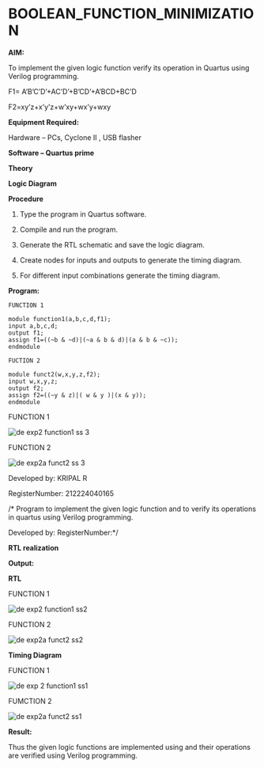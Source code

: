 # BOOLEAN_FUNCTION_MINIMIZATION

**AIM:**

To implement the given logic function verify its operation in Quartus using Verilog programming.

F1= A’B’C’D’+AC’D’+B’CD’+A’BCD+BC’D 

F2=xy’z+x’y’z+w’xy+wx’y+wxy

**Equipment Required:**

Hardware – PCs, Cyclone II , USB flasher

**Software – Quartus prime**

**Theory**

**Logic Diagram**

**Procedure**

1.	Type the program in Quartus software.

2.	Compile and run the program.

3.	Generate the RTL schematic and save the logic diagram.

4.	Create nodes for inputs and outputs to generate the timing diagram.

5.	For different input combinations generate the timing diagram.


**Program:**
```
FUNCTION 1

module function1(a,b,c,d,f1);
input a,b,c,d;
output f1;
assign f1=((~b & ~d)|(~a & b & d)|(a & b & ~c));
endmodule

FUCTION 2

module funct2(w,x,y,z,f2);
input w,x,y,z;
output f2;
assign f2=((~y & z)|( w & y )|(x & y));
endmodule
```

FUNCTION 1

![de exp2 function1 ss 3](https://github.com/user-attachments/assets/98cd2d90-86df-4607-ab09-d08254da25d5)

FUNCTION 2

![de exp2a funct2 ss 3](https://github.com/user-attachments/assets/196e311b-aaca-4804-9e2f-2c158a6fd40b)


Developed by: KRIPAL R

RegisterNumber: 212224040165



/* Program to implement the given logic function and to verify its operations in quartus using Verilog programming. 

Developed by: RegisterNumber:*/


**RTL realization**

**Output:**

**RTL**

FUNCTION 1

![de exp2 function1 ss2](https://github.com/user-attachments/assets/bb201ccf-8ba7-4d19-9f2b-7e1c3fc1d382)

FUNCTION 2

![de exp2a funct2 ss2](https://github.com/user-attachments/assets/0ebd5f2c-2959-424b-9baf-21228cd19880)

**Timing Diagram**

FUNCTION 1

![de exp 2 function1 ss1](https://github.com/user-attachments/assets/a3e15bec-9289-492f-a834-65d5808fc798)

FUMCTION 2

![de exp2a funct2 ss1](https://github.com/user-attachments/assets/6606e101-9a0f-4f8e-a5d3-b4020c995c6d)


**Result:**

Thus the given logic functions are implemented using and their operations are verified using Verilog programming.

